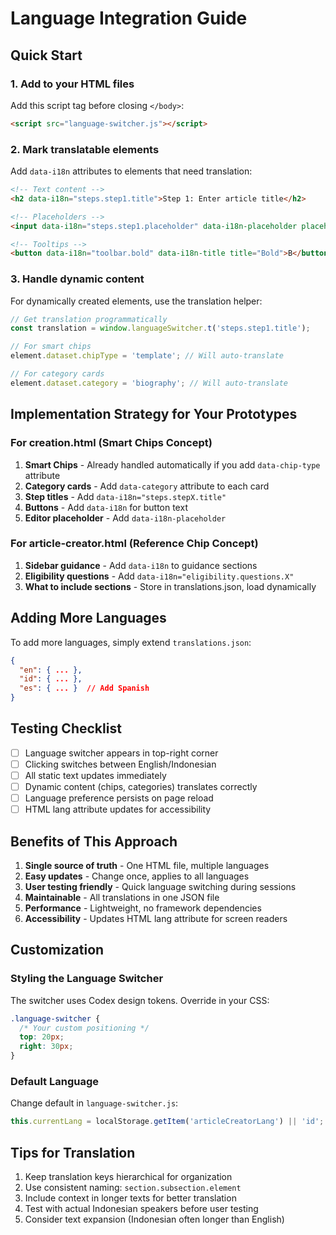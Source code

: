 # Language Integration Guide

## Quick Start

### 1. Add to your HTML files

Add this script tag before closing `</body>`:
```html
<script src="language-switcher.js"></script>
```

### 2. Mark translatable elements

Add `data-i18n` attributes to elements that need translation:

```html
<!-- Text content -->
<h2 data-i18n="steps.step1.title">Step 1: Enter article title</h2>

<!-- Placeholders -->
<input data-i18n="steps.step1.placeholder" data-i18n-placeholder placeholder="What is the article title?">

<!-- Tooltips -->
<button data-i18n="toolbar.bold" data-i18n-title title="Bold">B</button>
```

### 3. Handle dynamic content

For dynamically created elements, use the translation helper:

```javascript
// Get translation programmatically
const translation = window.languageSwitcher.t('steps.step1.title');

// For smart chips
element.dataset.chipType = 'template'; // Will auto-translate

// For category cards
element.dataset.category = 'biography'; // Will auto-translate
```

## Implementation Strategy for Your Prototypes

### For creation.html (Smart Chips Concept)

1. **Smart Chips** - Already handled automatically if you add `data-chip-type` attribute
2. **Category cards** - Add `data-category` attribute to each card
3. **Step titles** - Add `data-i18n="steps.stepX.title"`
4. **Buttons** - Add `data-i18n` for button text
5. **Editor placeholder** - Add `data-i18n-placeholder`

### For article-creator.html (Reference Chip Concept)

1. **Sidebar guidance** - Add `data-i18n` to guidance sections
2. **Eligibility questions** - Add `data-i18n="eligibility.questions.X"`
3. **What to include sections** - Store in translations.json, load dynamically

## Adding More Languages

To add more languages, simply extend `translations.json`:

```json
{
  "en": { ... },
  "id": { ... },
  "es": { ... }  // Add Spanish
}
```

## Testing Checklist

- [ ] Language switcher appears in top-right corner
- [ ] Clicking switches between English/Indonesian
- [ ] All static text updates immediately
- [ ] Dynamic content (chips, categories) translates correctly
- [ ] Language preference persists on page reload
- [ ] HTML lang attribute updates for accessibility

## Benefits of This Approach

1. **Single source of truth** - One HTML file, multiple languages
2. **Easy updates** - Change once, applies to all languages
3. **User testing friendly** - Quick language switching during sessions
4. **Maintainable** - All translations in one JSON file
5. **Performance** - Lightweight, no framework dependencies
6. **Accessibility** - Updates HTML lang attribute for screen readers

## Customization

### Styling the Language Switcher

The switcher uses Codex design tokens. Override in your CSS:

```css
.language-switcher {
  /* Your custom positioning */
  top: 20px;
  right: 30px;
}
```

### Default Language

Change default in `language-switcher.js`:
```javascript
this.currentLang = localStorage.getItem('articleCreatorLang') || 'id'; // Default to Indonesian
```

## Tips for Translation

1. Keep translation keys hierarchical for organization
2. Use consistent naming: `section.subsection.element`
3. Include context in longer texts for better translation
4. Test with actual Indonesian speakers before user testing
5. Consider text expansion (Indonesian often longer than English)